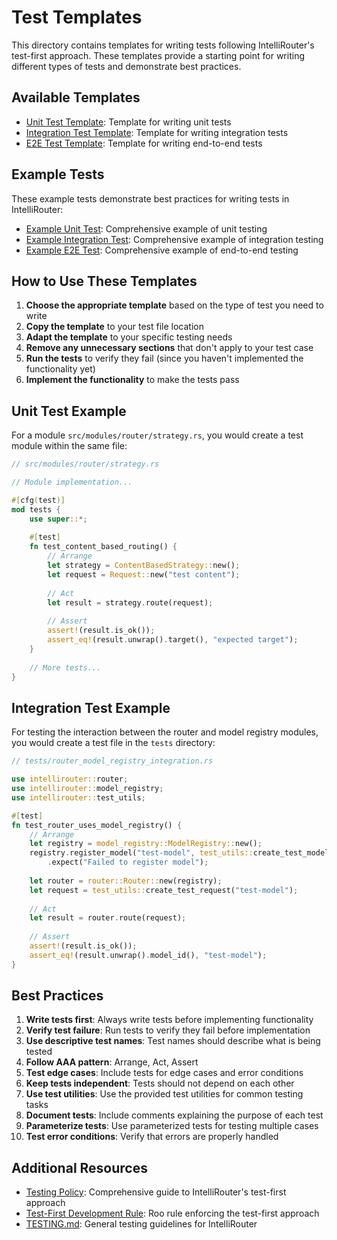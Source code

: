 # Test Templates

This directory contains templates for writing tests following IntelliRouter's test-first approach. These templates provide a starting point for writing different types of tests and demonstrate best practices.

## Available Templates

- [Unit Test Template](unit_test_template.rs): Template for writing unit tests
- [Integration Test Template](integration_test_template.rs): Template for writing integration tests
- [E2E Test Template](e2e_test_template.rs): Template for writing end-to-end tests

## Example Tests

These example tests demonstrate best practices for writing tests in IntelliRouter:

- [Example Unit Test](example_unit_test.rs): Comprehensive example of unit testing
- [Example Integration Test](example_integration_test.rs): Comprehensive example of integration testing
- [Example E2E Test](example_e2e_test.rs): Comprehensive example of end-to-end testing

## How to Use These Templates

1. **Choose the appropriate template** based on the type of test you need to write
2. **Copy the template** to your test file location
3. **Adapt the template** to your specific testing needs
4. **Remove any unnecessary sections** that don't apply to your test case
5. **Run the tests** to verify they fail (since you haven't implemented the functionality yet)
6. **Implement the functionality** to make the tests pass

## Unit Test Example

For a module `src/modules/router/strategy.rs`, you would create a test module within the same file:

```rust
// src/modules/router/strategy.rs

// Module implementation...

#[cfg(test)]
mod tests {
    use super::*;
    
    #[test]
    fn test_content_based_routing() {
        // Arrange
        let strategy = ContentBasedStrategy::new();
        let request = Request::new("test content");
        
        // Act
        let result = strategy.route(request);
        
        // Assert
        assert!(result.is_ok());
        assert_eq!(result.unwrap().target(), "expected target");
    }
    
    // More tests...
}
```

## Integration Test Example

For testing the interaction between the router and model registry modules, you would create a test file in the `tests` directory:

```rust
// tests/router_model_registry_integration.rs

use intellirouter::router;
use intellirouter::model_registry;
use intellirouter::test_utils;

#[test]
fn test_router_uses_model_registry() {
    // Arrange
    let registry = model_registry::ModelRegistry::new();
    registry.register_model("test-model", test_utils::create_test_model())
        .expect("Failed to register model");
    
    let router = router::Router::new(registry);
    let request = test_utils::create_test_request("test-model");
    
    // Act
    let result = router.route(request);
    
    // Assert
    assert!(result.is_ok());
    assert_eq!(result.unwrap().model_id(), "test-model");
}
```

## Best Practices

1. **Write tests first**: Always write tests before implementing functionality
2. **Verify test failure**: Run tests to verify they fail before implementation
3. **Use descriptive test names**: Test names should describe what is being tested
4. **Follow AAA pattern**: Arrange, Act, Assert
5. **Test edge cases**: Include tests for edge cases and error conditions
6. **Keep tests independent**: Tests should not depend on each other
7. **Use test utilities**: Use the provided test utilities for common testing tasks
8. **Document tests**: Include comments explaining the purpose of each test
9. **Parameterize tests**: Use parameterized tests for testing multiple cases
10. **Test error conditions**: Verify that errors are properly handled

## Additional Resources

- [Testing Policy](../../docs/testing_policy.md): Comprehensive guide to IntelliRouter's test-first approach
- [Test-First Development Rule](../../.roo/rules/test_first.md): Roo rule enforcing the test-first approach
- [TESTING.md](../../TESTING.md): General testing guidelines for IntelliRouter